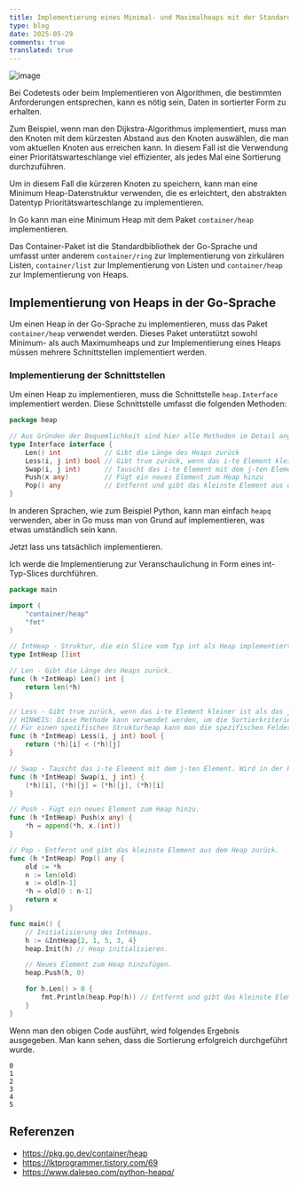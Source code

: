 ```yaml
---
title: Implementierung eines Minimal- und Maximalheaps mit der Standardbibliothek in Golang
type: blog
date: 2025-05-29
comments: true
translated: true
---
```


![image](/images/go/container-heap-1748486874223.png)

Bei Codetests oder beim Implementieren von Algorithmen, die bestimmten Anforderungen entsprechen, kann es nötig sein, Daten in sortierter Form zu erhalten.

Zum Beispiel, wenn man den Dijkstra-Algorithmus implementiert, muss man den Knoten mit dem kürzesten Abstand aus den Knoten auswählen, die man vom aktuellen Knoten aus erreichen kann. In diesem Fall ist die Verwendung einer Prioritätswarteschlange viel effizienter, als jedes Mal eine Sortierung durchzuführen.

Um in diesem Fall die kürzeren Knoten zu speichern, kann man eine Minimum Heap-Datenstruktur verwenden, die es erleichtert, den abstrakten Datentyp Prioritätswarteschlange zu implementieren.

In Go kann man eine Minimum Heap mit dem Paket `container/heap` implementieren.

Das Container-Paket ist die Standardbibliothek der Go-Sprache und umfasst unter anderem `container/ring` zur Implementierung von zirkulären Listen, `container/list` zur Implementierung von Listen und `container/heap` zur Implementierung von Heaps.

## Implementierung von Heaps in der Go-Sprache

Um einen Heap in der Go-Sprache zu implementieren, muss das Paket `container/heap` verwendet werden. Dieses Paket unterstützt sowohl Minimum- als auch Maximumheaps und zur Implementierung eines Heaps müssen mehrere Schnittstellen implementiert werden.

### Implementierung der Schnittstellen

Um einen Heap zu implementieren, muss die Schnittstelle `heap.Interface` implementiert werden. Diese Schnittstelle umfasst die folgenden Methoden:
```go
package heap

// Aus Gründen der Bequemlichkeit sind hier alle Methoden im Detail angegeben, tatsächlich bettet die Schnittstelle sort.Interface ein.
type Interface interface {
    Len() int           // Gibt die Länge des Heaps zurück
    Less(i, j int) bool // Gibt true zurück, wenn das i-te Element kleiner ist als das j-te Element
    Swap(i, j int)      // Tauscht das i-te Element mit dem j-ten Element
    Push(x any)         // Fügt ein neues Element zum Heap hinzu
    Pop() any           // Entfernt und gibt das kleinste Element aus dem Heap zurück
}
```

In anderen Sprachen, wie zum Beispiel Python, kann man einfach `heapq` verwenden, aber in Go muss man von Grund auf implementieren, was etwas umständlich sein kann.

Jetzt lass uns tatsächlich implementieren.

Ich werde die Implementierung zur Veranschaulichung in Form eines int-Typ-Slices durchführen.

```go
package main

import (
	"container/heap"
	"fmt"
)

// IntHeap - Struktur, die ein Slice vom Typ int als Heap implementiert.
type IntHeap []int

// Len - Gibt die Länge des Heaps zurück.
func (h *IntHeap) Len() int {
	return len(*h)
}

// Less - Gibt true zurück, wenn das i-te Element kleiner ist als das j-te Element.
// HINWEIS: Diese Methode kann verwendet werden, um die Sortierkriterien zu ändern.
// Für einen spezifischen Strukturheap kann man die spezifischen Felder des Struktur verwenden: z.B. `(*h)[i].Field < (*h)[j].Field`.
func (h *IntHeap) Less(i, j int) bool {
	return (*h)[i] < (*h)[j]
}

// Swap - Tauscht das i-te Element mit dem j-ten Element. Wird in der Praxis verwendet, um Upheap und Downheap zu implementieren.
func (h *IntHeap) Swap(i, j int) {
	(*h)[i], (*h)[j] = (*h)[j], (*h)[i]
}

// Push - Fügt ein neues Element zum Heap hinzu.
func (h *IntHeap) Push(x any) {
	*h = append(*h, x.(int))
}

// Pop - Entfernt und gibt das kleinste Element aus dem Heap zurück.
func (h *IntHeap) Pop() any {
	old := *h
	n := len(old)
	x := old[n-1]
	*h = old[0 : n-1]
	return x
}

func main() {
	// Initialisierung des IntHeaps.
	h := &IntHeap{2, 1, 5, 3, 4}
	heap.Init(h) // Heap initialisieren.

	// Neues Element zum Heap hinzufügen.
	heap.Push(h, 0)

	for h.Len() > 0 {
		fmt.Println(heap.Pop(h)) // Entfernt und gibt das kleinste Element aus dem Heap aus.
	}
}
```

Wenn man den obigen Code ausführt, wird folgendes Ergebnis ausgegeben. Man kann sehen, dass die Sortierung erfolgreich durchgeführt wurde.
```
0
1
2
3
4
5
```

## Referenzen
- https://pkg.go.dev/container/heap
- https://lktprogrammer.tistory.com/69
- https://www.daleseo.com/python-heapq/